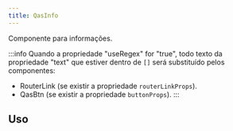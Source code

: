 ```yaml
---
title: QasInfo
---
```


Componente para informações.

<doc-api file="info/QasInfo" name="QasInfo" />

:::info
Quando a propriedade "useRegex" for "true", todo texto da propriedade "text" que estiver dentro de `[]` será substituído pelos componentes:
  - RouterLink (se existir a propriedade `routerLinkProps`).
  - QasBtn (se existir a propriedade `buttonProps`).
:::

## Uso

<doc-example file="QasInfo/Basic" title="Básico" />
<doc-example file="QasInfo/Button" title="Com botão" />
<doc-example file="QasInfo/ExternalLink" title="Link externo" />
<doc-example file="QasInfo/NoAction" title="Sem ação" />
